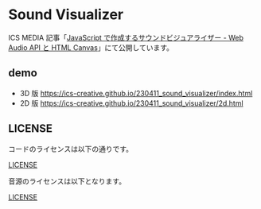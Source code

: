 # Sound Visualizer

ICS MEDIA 記事「[JavaScript で作成するサウンドビジュアライザー - Web Audio API と HTML Canvas](https://ics.media/entry/230421/)」にて公開しています。

## demo

- 3D 版 https://ics-creative.github.io/230411_sound_visualizer/index.html
- 2D 版 https://ics-creative.github.io/230411_sound_visualizer/2d.html

## LICENSE

コードのライセンスは以下の通りです。

[LICENSE](./LICENSE)

音源のライセンスは以下となります。

[LICENSE](docs/sound/LICENSE)
